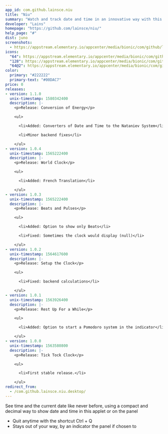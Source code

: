```yaml
---
app_id: com.github.lainsce.niu
title: "Niu"
summary: "Watch and track date and time in an innovative way with this handy applet"
developer: "Lains"
homepage: "https://github.com/lainsce/niu/"
help_page: "#"
dist: juno
screenshots:
  - https://appstream.elementary.io/appcenter/media/bionic/com/github/lainsce.niu/9EB3DB0109F07E21D84BE728E1F97003/screenshots/image-1_orig.png
icons:
  "64": https://appstream.elementary.io/appcenter/media/bionic/com/github/lainsce.niu/9EB3DB0109F07E21D84BE728E1F97003/icons/64x64/com.github.lainsce.niu_com.github.lainsce.niu.png
  "128": https://appstream.elementary.io/appcenter/media/bionic/com/github/lainsce.niu/9EB3DB0109F07E21D84BE728E1F97003/icons/128x128/com.github.lainsce.niu_com.github.lainsce.niu.png
  "64@2": https://appstream.elementary.io/appcenter/media/bionic/com/github/lainsce.niu/9EB3DB0109F07E21D84BE728E1F97003/icons/64x64@2/com.github.lainsce.niu_com.github.lainsce.niu.png
color:
  primary: "#222222"
  primary-text: "#00DAC7"
price: 0
releases:
- version: 1.1.0
  unix-timestamp: 1580342400
  description: |-
    <p>Release: Conversion of Energy</p>

    <ul>

      <li>Added: Converters of Date and Time to the Nataniev System</li>

      <li>Minor backend fixes</li>

    </ul>
- version: 1.0.4
  unix-timestamp: 1565222400
  description: |-
    <p>Release: World Clock</p>

    <ul>

      <li>Added: French Translation</li>

    </ul>
- version: 1.0.3
  unix-timestamp: 1565222400
  description: |-
    <p>Release: Beats and Pulses</p>

    <ul>

      <li>Added: Option to show only Beats</li>

      <li>Fixed: Sometimes the clock would display (null)</li>

    </ul>
- version: 1.0.2
  unix-timestamp: 1564617600
  description: |-
    <p>Release: Setup the Clock</p>

    <ul>

      <li>Fixed: backend calculations</li>

    </ul>
- version: 1.0.1
  unix-timestamp: 1563926400
  description: |-
    <p>Release: Rest Up For a While</p>

    <ul>

      <li>Added: Option to start a Pomodoro system in the indicator</li>

    </ul>
- version: 1.0.0
  unix-timestamp: 1563580800
  description: |-
    <p>Release: Tick Tock Clock</p>

    <ul>

      <li>First stable release.</li>

    </ul>
redirect_from:
  - /com.github.lainsce.niu.desktop/
---
```


<p>See time and the current date like never before, using a compact and decimal way to show date and time in this applet or on the panel</p>
<ul>
  <li>Quit anytime with the shortcut Ctrl + Q</li>
  <li>Stays out of your way, by an indicator the panel if chosen to</li>
</ul>